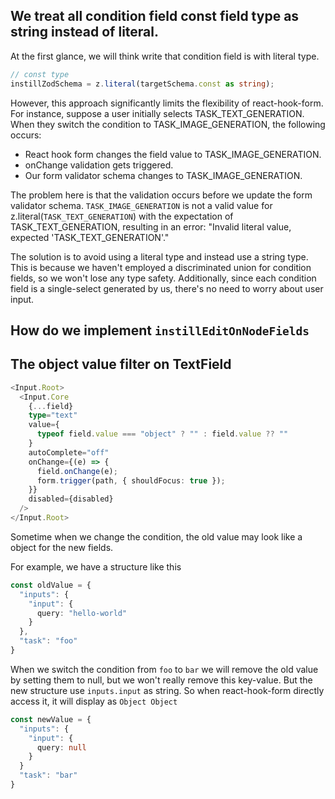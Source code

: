 

## We treat all condition field const field type as string instead of literal.

At the first glance, we will think write that condition field is with literal type. 

```typescript
// const type
instillZodSchema = z.literal(targetSchema.const as string);
```

However, this approach significantly limits the flexibility of react-hook-form. For instance, suppose a user initially selects TASK_TEXT_GENERATION. When they switch the condition to TASK_IMAGE_GENERATION, the following occurs:

- React hook form changes the field value to TASK_IMAGE_GENERATION.
- onChange validation gets triggered.
- Our form validator schema changes to TASK_IMAGE_GENERATION.

The problem here is that the validation occurs before we update the form validator schema. `TASK_IMAGE_GENERATION` is not a valid value for z.literal(`TASK_TEXT_GENERATION`) with the expectation of TASK_TEXT_GENERATION, resulting in an error: "Invalid literal value, expected 'TASK_TEXT_GENERATION'."

The solution is to avoid using a literal type and instead use a string type. This is because we haven't employed a discriminated union for condition fields, so we won't lose any type safety. Additionally, since each condition field is a single-select generated by us, there's no need to worry about user input.


## How do we implement `instillEditOnNodeFields`


## The object value filter on TextField

```TypeScript
<Input.Root>
  <Input.Core
    {...field}
    type="text"
    value={
      typeof field.value === "object" ? "" : field.value ?? ""
    }
    autoComplete="off"
    onChange={(e) => {
      field.onChange(e);
      form.trigger(path, { shouldFocus: true });
    }}
    disabled={disabled}
  />
</Input.Root>
```

Sometime when we change the condition, the old value may look like a object for the new fields.

For example, we have a structure like this 

```TypeScript
const oldValue = {
  "inputs": {
    "input": {
      query: "hello-world"
    }
  },
  "task": "foo"
}
```

When we switch the condition from `foo` to `bar` we will remove the old value by setting them to null, but we won't really remove this key-value. But the new structure use `inputs.input` as string. So when react-hook-form directly access it, it will display as `Object Object`

```TypeScript
const newValue = {
  "inputs": {
    "input": {
      query: null
    }
  }
  "task": "bar"
}
```